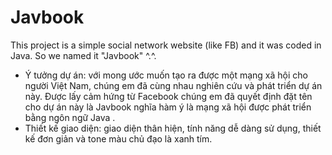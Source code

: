 # Javbook

This project is a simple social network website (like FB) and it was coded in Java. So we named it "Javbook" ^.^.
- Ý tưởng dự án: với mong ước muốn tạo ra được một mạng xã hội cho người Việt Nam, chúng em đã cùng nhau nghiên cứu và phát triển dự án này. Được lấy cảm hứng từ Facebook chúng em đã quyết định đặt tên cho dự án này là Javbook nghĩa hàm ý là mạng xã hội được phát triển bằng ngôn ngữ Java .
- Thiết kế giao diện: giao diện thân hiện, tính năng dễ dàng sử dụng, thiết kế đơn giản và tone màu chủ đạo là xanh tím.
